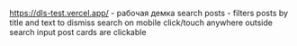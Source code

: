 https://dls-test.vercel.app/ - рабочая демка
search posts - filters posts by title and text
to dismiss search on mobile click/touch anywhere outside search input
post cards are clickable